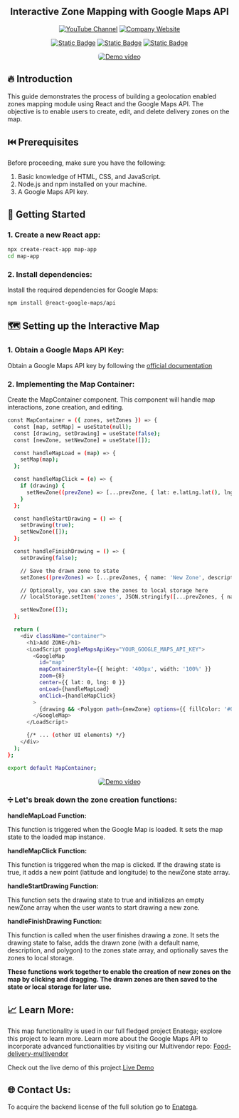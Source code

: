 <div align="center">
  <h2>Interactive Zone Mapping with Google Maps API</h2>
</div>

<div align="center">

  [![YouTube Channel](https://img.shields.io/badge/Watch_us-Youtube-red)](https://www.youtube.com/@ninjascode509)
  [![Company Website](https://img.shields.io/badge/Visit_us-Website-blue)](https://enatega.com)

</div>

<div align="center">

  [![Static Badge](https://img.shields.io/badge/facebook-blue?logo=facebook&logoColor=Blue&color=%23fbfbfb)](https://www.facebook.com/enategam) 
  [![Static Badge](https://img.shields.io/badge/Instagram-blue?logo=instagram&logoColor=D815BE&color=%23fcfcfc)](https://www.instagram.com/enategam/)
  [![Static Badge](https://img.shields.io/badge/LinkedIn-blue?logo=LinkedIn&logoColor=darkblue&color=%23fcfcfc)](http://linkedin.com/company/enatega)

</div>

<div align="center">

  <a href="https://www.youtube.com/watch?v=00voqzkFpHU">
    <img src="./src/enatega-multivendor-zones.png" alt="Demo video" style="border-radius: 6px; width: auto;">
  </a>

</div>

## 🔥 Introduction

This guide demonstrates the process of building a geolocation enabled zones mapping module using React and the Google Maps API. The objective is to enable users to create, edit, and delete delivery zones on the map.

## ⏮️ Prerequisites

Before proceeding, make sure you have the following:

1. Basic knowledge of HTML, CSS, and JavaScript.
2. Node.js and npm installed on your machine.
3. A Google Maps API key.

## 🔂 Getting Started

### 1. Create a new React app:

```bash
npx create-react-app map-app
cd map-app
```

### 2. Install dependencies:

Install the required dependencies for Google Maps:

```bash
npm install @react-google-maps/api
```

## 🗺️ Setting up the Interactive Map

### 1. Obtain a Google Maps API Key:

Obtain a Google Maps API key by following the [official documentation](https://developers.google.com/maps/documentation/javascript/get-api-key)

### 2. Implementing the Map Container:

Create the MapContainer component. This component will handle map interactions, zone creation, and editing.

```bash
const MapContainer = ({ zones, setZones }) => {
  const [map, setMap] = useState(null);
  const [drawing, setDrawing] = useState(false);
  const [newZone, setNewZone] = useState([]);

  const handleMapLoad = (map) => {
    setMap(map);
  };

  const handleMapClick = (e) => {
    if (drawing) {
      setNewZone((prevZone) => [...prevZone, { lat: e.latLng.lat(), lng: e.latLng.lng() }]);
    }
  };

  const handleStartDrawing = () => {
    setDrawing(true);
    setNewZone([]);
  };

  const handleFinishDrawing = () => {
    setDrawing(false);

    // Save the drawn zone to state
    setZones((prevZones) => [...prevZones, { name: 'New Zone', description: 'Description', polygon: newZone }]);

    // Optionally, you can save the zones to local storage here
    // localStorage.setItem('zones', JSON.stringify([...prevZones, { name: 'New Zone', description: 'Description', polygon: newZone }]));

    setNewZone([]);
  };

  return (
    <div className="container">
      <h1>Add ZONE</h1>
      <LoadScript googleMapsApiKey="YOUR_GOOGLE_MAPS_API_KEY">
        <GoogleMap
          id="map"
          mapContainerStyle={{ height: '400px', width: '100%' }}
          zoom={8}
          center={{ lat: 0, lng: 0 }}
          onLoad={handleMapLoad}
          onClick={handleMapClick}
        >
          {drawing && <Polygon path={newZone} options={{ fillColor: '#00FF00', fillOpacity: 0.35 }} />}
        </GoogleMap>
      </LoadScript>

      {/* ... (other UI elements) */}
    </div>
  );
};

export default MapContainer;
```

<div align="center">

  <a href="https://www.youtube.com/watch?v=00voqzkFpHU">
    <img src="./src/zones.png" alt="Demo video" style="border-radius: 6px; width: auto;">
  </a>

</div>

### ➗ Let's break down the zone creation functions:

**handleMapLoad Function:**

This function is triggered when the Google Map is loaded. It sets the map state to the loaded map instance.

**handleMapClick Function:**

This function is triggered when the map is clicked. If the drawing state is true, it adds a new point (latitude and longitude) to the newZone state array.

**handleStartDrawing Function:**

This function sets the drawing state to true and initializes an empty newZone array when the user wants to start drawing a new zone.

**handleFinishDrawing Function:**

This function is called when the user finishes drawing a zone. It sets the drawing state to false, adds the drawn zone (with a default name, description, and polygon) to the zones state array, and optionally saves the zones to local storage.

**These functions work together to enable the creation of new zones on the map by clicking and dragging. The drawn zones are then saved to the state or local storage for later use.**

## 📈 Learn More:

This map functionality is used in our full fledged project Enatega; explore this project to learn more.
Learn more about the Google Maps API to incorporate advanced functionalities by visiting our Multivendor repo: [Food-delivery-multivendor](https://github.com/ninjas-code-official/food-delivery-multivendor)

Check out the live demo of this project.[Live Demo](https://stunning-rolypoly-eb158a.netlify.app/)

## 🌐 Contact Us:

To acquire the backend license of the full solution go to [Enatega](https://enatega.com/).
